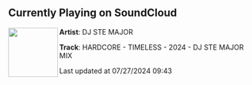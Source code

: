 ## Currently Playing on SoundCloud

[<img align="left" width="100" src="https://i1.sndcdn.com/artworks-2iloy7zRXBuAb1Qg-uHw8Xg-t500x500.jpg">](https://soundcloud.com/steven-major-106691550/hardcore-fantasy-2024)

**Artist**: DJ STE MAJOR 

**Track**: HARDCORE - TIMELESS - 2024 -    DJ STE MAJOR MIX

Last updated at 07/27/2024 09:43
